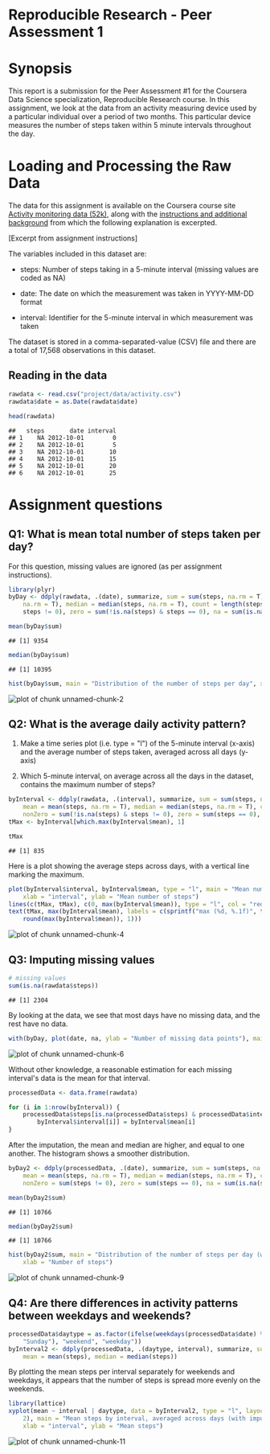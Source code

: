Reproducible Research - Peer Assessment 1
=========================================

# Synopsis
This report is a submission for the Peer Assessment #1 for the Coursera Data Science specialization, Reproducible Research course.  In this assignment, we look at the data from an activity measuring device used by a particular individual over a period of two months. This particular device measures the number of steps taken within 5 minute intervals throughout the day.

# Loading and Processing the Raw Data

The data for this assignment is available on the Coursera course site  [Activity monitoring data (52k)](https://d396qusza40orc.cloudfront.net/repdata%2Fdata%2Factivity.zip), along with the [instructions and additional background](https://class.coursera.org/repdata-002/human_grading/view/courses/972084/assessments/3/submissions) from which the following explanation is excerpted.

[Excerpt from assignment instructions]

The variables included in this dataset are:
- steps: Number of steps taking in a 5-minute interval (missing values are coded as NA)

- date: The date on which the measurement was taken in YYYY-MM-DD format

- interval: Identifier for the 5-minute interval in which measurement was taken

The dataset is stored in a comma-separated-value (CSV) file and there are a total of 17,568 observations in this dataset.


## Reading in the data

```r
rawdata <- read.csv("project/data/activity.csv")
rawdata$date = as.Date(rawdata$date)

head(rawdata)
```

```
##   steps       date interval
## 1    NA 2012-10-01        0
## 2    NA 2012-10-01        5
## 3    NA 2012-10-01       10
## 4    NA 2012-10-01       15
## 5    NA 2012-10-01       20
## 6    NA 2012-10-01       25
```


# Assignment questions

## Q1: What is mean total number of steps taken per day?

For this question, missing values are ignored (as per assignment instructions).


```r
library(plyr)
byDay <- ddply(rawdata, .(date), summarize, sum = sum(steps, na.rm = T), mean = mean(steps, 
    na.rm = T), median = median(steps, na.rm = T), count = length(steps), nonZero = sum(!is.na(steps) & 
    steps != 0), zero = sum(!is.na(steps) & steps == 0), na = sum(is.na(steps)))

mean(byDay$sum)
```

```
## [1] 9354
```

```r
median(byDay$sum)
```

```
## [1] 10395
```



```r
hist(byDay$sum, main = "Distribution of the number of steps per day", xlab = "Number of steps")
```

![plot of chunk unnamed-chunk-2](figure/unnamed-chunk-2.png) 



## Q2: What is the average daily activity pattern?
1. Make a time series plot (i.e. type = "l") of the 5-minute interval (x-axis) and the average number of steps taken, averaged across all days (y-axis)

2. Which 5-minute interval, on average across all the days in the dataset, contains the maximum number of steps?

```r
byInterval <- ddply(rawdata, .(interval), summarize, sum = sum(steps, na.rm = T), 
    mean = mean(steps, na.rm = T), median = median(steps, na.rm = T), count = length(steps), 
    nonZero = sum(!is.na(steps) & steps != 0), zero = sum(steps == 0), na = sum(is.na(steps)))
tMax <- byInterval[which.max(byInterval$mean), 1]

tMax
```

```
## [1] 835
```


Here is a plot showing the average steps across days, with a vertical line marking the maximum.


```r
plot(byInterval$interval, byInterval$mean, type = "l", main = "Mean number of steps by interval, averaged across days", 
    xlab = "interval", ylab = "Mean number of steps")
lines(c(tMax, tMax), c(0, max(byInterval$mean)), type = "l", col = "red")
text(tMax, max(byInterval$mean), labels = c(sprintf("max (%d, %.1f)", tMax, 
    round(max(byInterval$mean)), 1)))
```

![plot of chunk unnamed-chunk-4](figure/unnamed-chunk-4.png) 



## Q3: Imputing missing values




```r
# missing values
sum(is.na(rawdata$steps))
```

```
## [1] 2304
```



By looking at the data, we see that most days have no missing data, and the rest have no data.

```r
with(byDay, plot(date, na, ylab = "Number of missing data points"), main = "Missing data points per day")
```

![plot of chunk unnamed-chunk-6](figure/unnamed-chunk-6.png) 


Without other knowledge, a reasonable estimation for each missing interval's data is the mean for that interval.

```r
processedData <- data.frame(rawdata)

for (i in 1:nrow(byInterval)) {
    processedData$steps[is.na(processedData$steps) & processedData$interval == 
        byInterval$interval[i]] = byInterval$mean[i]
}
```


After the imputation, the mean and median are higher, and equal to one another. The histogram shows a smoother distribution.


```r
byDay2 <- ddply(processedData, .(date), summarize, sum = sum(steps, na.rm = T), 
    mean = mean(steps, na.rm = T), median = median(steps, na.rm = T), count = length(steps), 
    nonZero = sum(steps != 0), zero = sum(steps == 0), na = sum(is.na(steps)))

mean(byDay2$sum)
```

```
## [1] 10766
```

```r
median(byDay2$sum)
```

```
## [1] 10766
```




```r
hist(byDay2$sum, main = "Distribution of the number of steps per day (with imputed data)", 
    xlab = "Number of steps")
```

![plot of chunk unnamed-chunk-9](figure/unnamed-chunk-9.png) 



## Q4: Are there differences in activity patterns between weekdays and weekends?



```r
processedData$daytype = as.factor(ifelse(weekdays(processedData$date) %in% c("Saturday", 
    "Sunday"), "weekend", "weekday"))
byInterval2 <- ddply(processedData, .(daytype, interval), summarize, sum = sum(steps), 
    mean = mean(steps), median = median(steps))
```


By plotting the mean steps per interval separately for weekends and weekdays, it appears that the number of steps is spread more evenly on the weekends.


```r
library(lattice)
xyplot(mean ~ interval | daytype, data = byInterval2, type = "l", layout = c(1, 
    2), main = "Mean steps by interval, averaged across days (with imputed data)", 
    xlab = "interval", ylab = "Mean steps")
```

![plot of chunk unnamed-chunk-11](figure/unnamed-chunk-11.png) 


